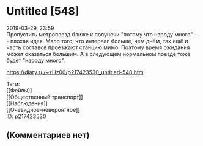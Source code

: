 Untitled [548]
==============

  
2019-03-29, 23:59  
 Пропустить метропоезд ближе к полуночи "потому что народу много" -- плохая идея. Мало того, что интервал больше, чем днём, так ещё и часть составов проезжают станцию мимо. Поэтому время ожидания может оказаться большим. А в следующем нормальном поезде тоже будет "народу много".   
  
<https://diary.ru/~zHz00/p217423530_untitled-548.htm>  
  
Теги:  
[[Фейлы]]  
[[Общественный транспорт]]  
[[Наблюдения]]  
[[Очевидное-невероятное]]  
ID: p217423530  


(Комментариев нет)
------------------